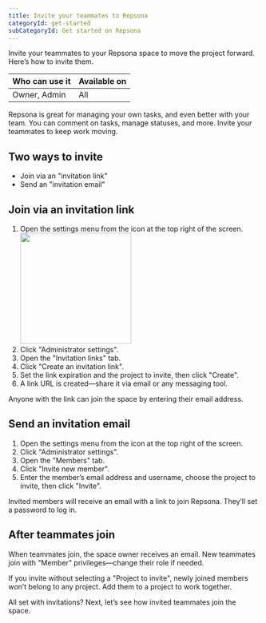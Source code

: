 ```yaml
---
title: Invite your teammates to Repsona
categoryId: get-started
subCategoryId: Get started on Repsona
---
```


Invite your teammates to your Repsona space to move the project forward. Here’s how to invite them.

| Who can use it | Available on |
|---|---|
| Owner, Admin | All |

Repsona is great for managing your own tasks, and even better with your team. You can comment on tasks, manage statuses, and more. Invite your teammates to keep work moving.

## Two ways to invite

- Join via an "invitation link"
- Send an "invitation email"

## Join via an invitation link

1. Open the settings menu from the icon at the top right of the screen.<br><img src="/images/help/menu-button.png" width="222">
2. Click "Administrator settings".
3. Open the "Invitation links" tab.
4. Click "Create an invitation link".
5. Set the link expiration and the project to invite, then click "Create".
6. A link URL is created—share it via email or any messaging tool.

Anyone with the link can join the space by entering their email address.

## Send an invitation email

1. Open the settings menu from the icon at the top right of the screen.
2. Click "Administrator settings".
3. Open the "Members" tab.
4. Click "Invite new member".
5. Enter the member’s email address and username, choose the project to invite, then click "Invite".

Invited members will receive an email with a link to join Repsona. They’ll set a password to log in.

## After teammates join

When teammates join, the space owner receives an email. New teammates join with "Member" privileges—change their role if needed.

If you invite without selecting a "Project to invite", newly joined members won’t belong to any project. Add them to a project to work together.

All set with invitations? Next, let’s see how invited teammates join the space.
